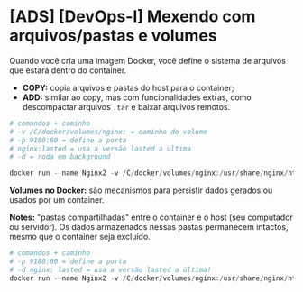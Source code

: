 # [ADS] [DevOps-I] Mexendo com arquivos/pastas e volumes

Quando você cria uma imagem Docker, você define o sistema de arquivos que estará dentro do container.

- **COPY:** copia arquivos e pastas do host para o container;
- **ADD:** similar ao copy, mas com funcionalidades extras, como descompactar arquivos `.tar` e baixar arquivos remotos.

```powershell
# comandos + caminho
# -v /C/docker/volumes/nginx: = caminho do volume
# -p 9180:80 = define a porta
# nginx:lasted = usa a versão lasted a última
# -d = roda em background

docker run --name Nginx2 -v /C/docker/volumes/nginx:/usr/share/nginx/html -p 9180:80 -d nginx: lasted
```

**Volumes no Docker:** são mecanismos para persistir dados gerados ou usados por um container. 

**Notes:** "pastas compartilhadas" entre o container e o host (seu computador ou servidor).  Os dados armazenados nessas pastas permanecem intactos, mesmo que o container seja excluído.

```powershell
# comandos + caminho
# -p 9180:80 = define a porta
# -d nginx: lasted = usa a versão lasted a última!
docker run --name Nginx2 -v /C/docker/volumes/nginx:/usr/share/nginx/html -p 9180:80 -d nginx: lasted

```